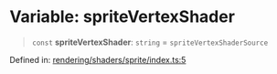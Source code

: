 # Variable: spriteVertexShader

> `const` **spriteVertexShader**: `string` = `spriteVertexShaderSource`

Defined in: [rendering/shaders/sprite/index.ts:5](https://github.com/Forge-Game-Engine/Forge/blob/80c88dbc1226e2ea185d187b85121eb9c3da7ead/src/rendering/shaders/sprite/index.ts#L5)
